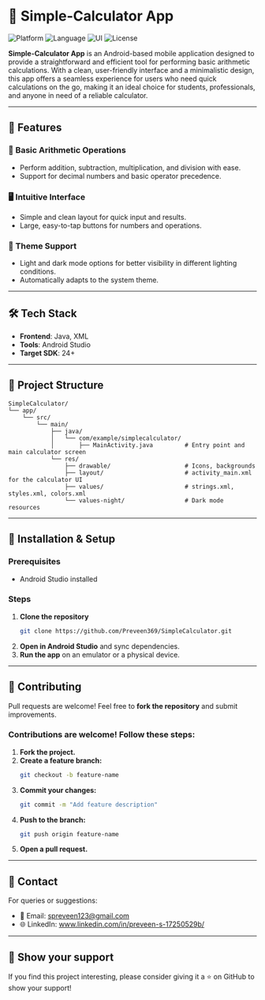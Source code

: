 # 🧮 Simple-Calculator App

![Platform](https://img.shields.io/badge/Platform-Android-blue.svg)
![Language](https://img.shields.io/badge/Language-Java-yellow.svg)
![UI](https://img.shields.io/badge/UI-XML-green.svg)
![License](https://img.shields.io/badge/License-MIT-lightgrey.svg)

**Simple-Calculator App** is an Android-based mobile application designed to provide a straightforward and efficient tool for performing basic arithmetic calculations. With a clean, user-friendly interface and a minimalistic design, this app offers a seamless experience for users who need quick calculations on the go, making it an ideal choice for students, professionals, and anyone in need of a reliable calculator.

---

## 🚀 Features  

### 🔢 Basic Arithmetic Operations
- Perform addition, subtraction, multiplication, and division with ease.
- Support for decimal numbers and basic operator precedence.

### 🖥️ Intuitive Interface
- Simple and clean layout for quick input and results.
- Large, easy-to-tap buttons for numbers and operations.

### 🎨 Theme Support
- Light and dark mode options for better visibility in different lighting conditions.
- Automatically adapts to the system theme.

---

## 🛠️ Tech Stack  

- **Frontend**: Java, XML  
- **Tools**: Android Studio
- **Target SDK**: 24+  

---

## 📂 Project Structure

```
SimpleCalculator/
└── app/
    └── src/
        └── main/
            ├── java/
            │   └── com/example/simplecalculator/
            │       ├── MainActivity.java         # Entry point and main calculator screen
            └── res/
                ├── drawable/                     # Icons, backgrounds
                ├── layout/                       # activity_main.xml for the calculator UI
                ├── values/                       # strings.xml, styles.xml, colors.xml
                └── values-night/                 # Dark mode resources
```

---

## 📲 Installation & Setup

### Prerequisites
- Android Studio installed

### Steps
1. **Clone the repository**
   ```sh
   git clone https://github.com/Preveen369/SimpleCalculator.git
   ```
2. **Open in Android Studio** and sync dependencies.
3. **Run the app** on an emulator or a physical device.

---

## 🤝 Contributing
Pull requests are welcome! Feel free to **fork the repository** and submit improvements.

### Contributions are welcome! Follow these steps:
1. **Fork the project.**
2. **Create a feature branch:**
   ```sh
   git checkout -b feature-name
   ```
3. **Commit your changes:**
   ```sh
   git commit -m "Add feature description"
   ```
4. **Push to the branch:**
   ```sh
   git push origin feature-name
   ```
5. **Open a pull request.**

---

## 📧 Contact
For queries or suggestions:
- 📧 Email: spreveen123@gmail.com
- 🌐 LinkedIn: www.linkedin.com/in/preveen-s-17250529b/

---

## 🌟 Show your support
If you find this project interesting, please consider giving it a ⭐ on GitHub to show your support!
